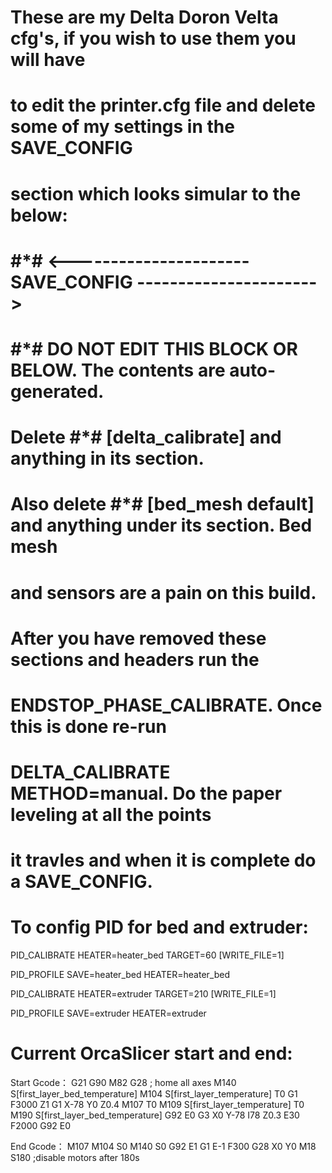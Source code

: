 # These are  my Delta Doron Velta cfg's, if you wish to use them you will have
# to edit the printer.cfg file and delete some of my settings in the SAVE_CONFIG
# section which looks simular to the below:
# 
# #*# <---------------------- SAVE_CONFIG ---------------------->
# #*# DO NOT EDIT THIS BLOCK OR BELOW. The contents are auto-generated.
# 
# Delete #*# [delta_calibrate] and anything in its section.
# Also delete #*# [bed_mesh default] and anything under its section. Bed mesh
# and sensors are a pain on this build.
# 
# After you have removed these sections and headers run the
# ENDSTOP_PHASE_CALIBRATE. Once this is done re-run
# DELTA_CALIBRATE METHOD=manual. Do the paper leveling at all the points
# it travles and when it is complete do a SAVE_CONFIG.


# To config PID for bed and extruder:

  PID_CALIBRATE HEATER=heater_bed TARGET=60 [WRITE_FILE=1]
  
  PID_PROFILE SAVE=heater_bed HEATER=heater_bed
  
  PID_CALIBRATE HEATER=extruder TARGET=210 [WRITE_FILE=1]
  
  PID_PROFILE SAVE=extruder HEATER=extruder


# Current OrcaSlicer start and end:

  Start Gcode：
    G21
    G90
    M82
    G28 ; home all axes
    M140 S[first_layer_bed_temperature]
    M104 S[first_layer_temperature] T0
    G1 F3000 Z1
    G1 X-78 Y0 Z0.4
    M107 T0
    M109 S[first_layer_temperature] T0
    M190 S[first_layer_bed_temperature]
    G92 E0
    G3 X0 Y-78 I78 Z0.3 E30 F2000
    G92 E0
  
  End Gcode：
    M107
    M104 S0
    M140 S0
    G92 E1
    G1 E-1 F300
    G28 X0 Y0
    M18 S180 ;disable motors after 180s

